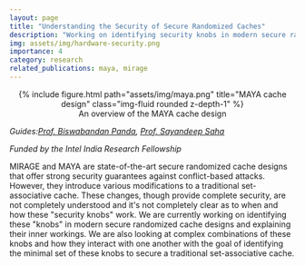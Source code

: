 ```yaml
---
layout: page
title: "Understanding the Security of Secure Randomized Caches"
description: "Working on identifying security knobs in modern secure randomized caches and identifying a minimal set to provide security"
img: assets/img/hardware-security.png
importance: 4
category: research
related_publications: maya, mirage
---
```


<center>
<div class="row">
    <div class="col-sm mt-4 mt-md-0">
        {% include figure.html path="assets/img/maya.png" title="MAYA cache design" class="img-fluid rounded z-depth-1" %}
    </div>
</div>
<div class="caption">
    An overview of the MAYA cache design
</div>
</center>

_Guides:[Prof. Biswabandan Panda](https://www.cse.iitb.ac.in/~biswa/), [Prof. Sayandeep Saha](https://sites.google.com/view/sayandeepsaha/home)_  

_Funded by the Intel India Research Fellowship_

MIRAGE and MAYA are state-of-the-art secure randomized cache designs that offer strong security guarantees against conflict-based attacks. However, they introduce various modifications to a traditional set-associative cache. These changes, though provide complete security, are not completely understood and it's not completely clear as to when and how these "security knobs" work. We are currently working on identifying these "knobs" in modern secure randomized cache designs and explaining their inner workings. We are also looking at complex combinations of these knobs and how they interact with one another with the goal of identifying the minimal set of these knobs to secure a traditional set-associative cache.

